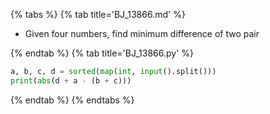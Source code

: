 {% tabs %}
{% tab title='BJ_13866.md' %}

* Given four numbers, find minimum difference of two pair

{% endtab %}
{% tab title='BJ_13866.py' %}

```py
a, b, c, d = sorted(map(int, input().split()))
print(abs(d + a - (b + c)))
```

{% endtab %}
{% endtabs %}